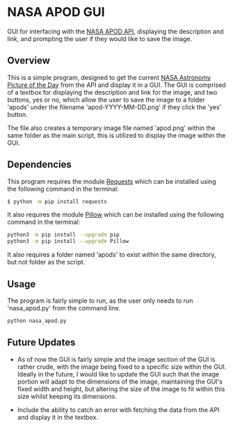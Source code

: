 # NASA APOD GUI
GUI for interfacing with the [NASA APOD API](https://api.nasa.gov/), displaying the description and link, and prompting the user if they would like to save the image.

## Overview
This is a simple program, designed to get the current [NASA Astronomy Picture of the Day](https://apod.nasa.gov/apod/astropix.html) from the API and display it in a GUI. The GUI is comprised of a textbox for displaying the description and link for the image, and two buttons, yes or no, which allow the user to save the image to a folder 'apods' under the filename 'apod-YYYY-MM-DD.png' if they click the 'yes' button.

The file also creates a temporary image file named 'apod.png' within the same folder as the main script, this is utilized to display the image within the GUI.

## Dependencies
This program requires the module [Requests](https://pypi.org/project/requests/) which can be installed using the following command in the terminal:
```bash
$ python -m pip install requests
```

It also requires the module [Pillow](https://pypi.org/project/Pillow/) which can be installed using the following command in the terminal:
```bash
python3 -m pip install --upgrade pip
python3 -m pip install --upgrade Pillow
```

It also requires a folder named 'apods' to exist within the same directory, but not folder as the script.

## Usage
The program is fairly simple to run, as the user only needs to run 'nasa_apod.py' from the command line.
```bash
python nasa_apod.py
```

## Future Updates
- As of now the GUI is fairly simple and the image section of the GUI is rather crude, with the image being fixed to a specific size within the GUI. Ideally in the future, I would like to update the GUI such that the image portion will adapt to the dimensions of the image, maintaining the GUI's fixed width and height, but altering the size of the image to fit within this size whilst keeping its dimensions.

- Include the ability to catch an error with fetching the data from the API and display it in the textbox.
